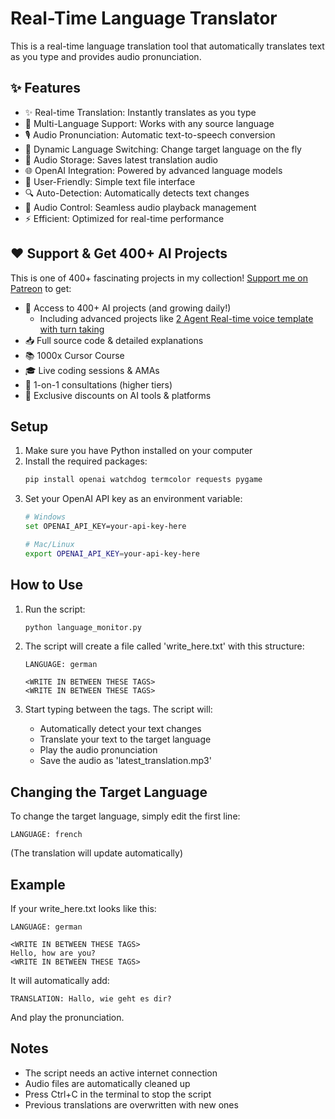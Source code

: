 # Real-Time Language Translator

This is a real-time language translation tool that automatically translates text as you type and provides audio pronunciation.

## ✨ Features

- ✨ Real-time Translation: Instantly translates as you type
- 🎯 Multi-Language Support: Works with any source language
- 🎙️ Audio Pronunciation: Automatic text-to-speech conversion
- 🔄 Dynamic Language Switching: Change target language on the fly
- 💾 Audio Storage: Saves latest translation audio
- 🌐 OpenAI Integration: Powered by advanced language models
- 🎨 User-Friendly: Simple text file interface
- 🔍 Auto-Detection: Automatically detects text changes
- 🎵 Audio Control: Seamless audio playback management
- ⚡ Efficient: Optimized for real-time performance

## ❤️ Support & Get 400+ AI Projects

This is one of 400+ fascinating projects in my collection! [Support me on Patreon](https://www.patreon.com/c/echohive42/membership) to get:

- 🎯 Access to 400+ AI projects (and growing daily!)
  - Including advanced projects like [2 Agent Real-time voice template with turn taking](https://www.patreon.com/posts/2-agent-real-you-118330397)
- 📥 Full source code & detailed explanations
- 📚 1000x Cursor Course
- 🎓 Live coding sessions & AMAs
- 💬 1-on-1 consultations (higher tiers)
- 🎁 Exclusive discounts on AI tools & platforms

## Setup

1. Make sure you have Python installed on your computer
2. Install the required packages:
   ```bash
   pip install openai watchdog termcolor requests pygame
   ```
3. Set your OpenAI API key as an environment variable:
   ```bash
   # Windows
   set OPENAI_API_KEY=your-api-key-here
   
   # Mac/Linux
   export OPENAI_API_KEY=your-api-key-here
   ```

## How to Use

1. Run the script:
   ```bash
   python language_monitor.py
   ```

2. The script will create a file called 'write_here.txt' with this structure:
   ```
   LANGUAGE: german

   <WRITE IN BETWEEN THESE TAGS>
   <WRITE IN BETWEEN THESE TAGS>
   ```

3. Start typing between the tags. The script will:
   - Automatically detect your text changes
   - Translate your text to the target language
   - Play the audio pronunciation
   - Save the audio as 'latest_translation.mp3'

## Changing the Target Language

To change the target language, simply edit the first line:
```
LANGUAGE: french
```
(The translation will update automatically)

## Example

If your write_here.txt looks like this:
```
LANGUAGE: german

<WRITE IN BETWEEN THESE TAGS>
Hello, how are you?
<WRITE IN BETWEEN THESE TAGS>
```

It will automatically add:
```
TRANSLATION: Hallo, wie geht es dir?
```
And play the pronunciation.

## Notes

- The script needs an active internet connection
- Audio files are automatically cleaned up
- Press Ctrl+C in the terminal to stop the script
- Previous translations are overwritten with new ones 